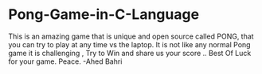 # Pong-Game-in-C-Language
This is an amazing game that is unique and open source called PONG, that you can try to play  at any time vs the laptop.
It is not like any normal Pong game it is challenging , Try to Win and share us your score .. Best Of Luck for your game.
Peace.
-Ahed Bahri
